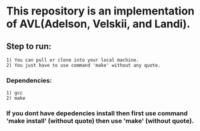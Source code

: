 # This repository is an implementation of AVL(Adelson, Velskii, and Landi).

## Step to run:
	1) You can pull or clone into your local machine.
	2) You just have to use command 'make' without any quote.

### Dependencies:
	1) gcc
	2) make

### If you dont have depedencies install then first use command 'make install' (without quote) then use 'make' (without quote).
